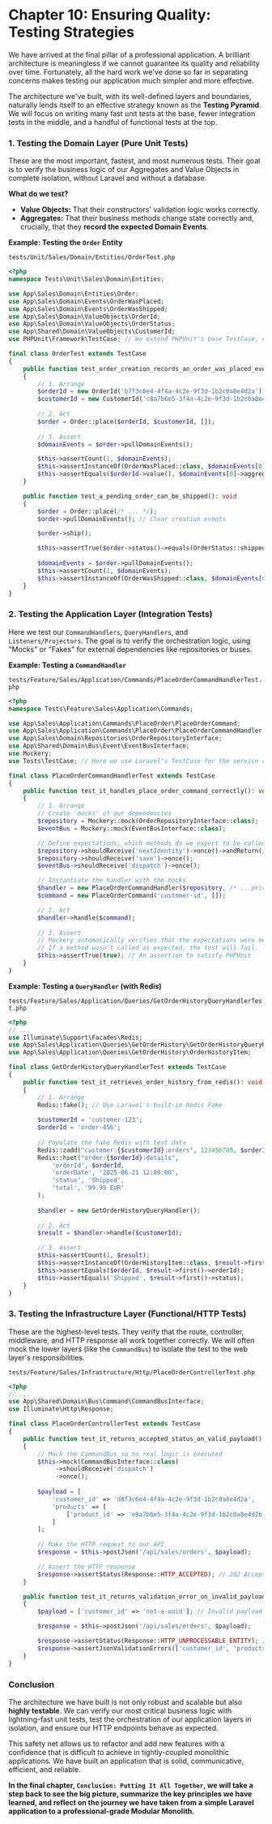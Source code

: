 # Chapter 10: Ensuring Quality: Testing Strategies

We have arrived at the final pillar of a professional application. A brilliant architecture is meaningless if we cannot guarantee its quality and reliability over time. Fortunately, all the hard work we've done so far in separating concerns makes testing our application much simpler and more effective.

The architecture we've built, with its well-defined layers and boundaries, naturally lends itself to an effective strategy known as the **Testing Pyramid**. We will focus on writing many fast unit tests at the base, fewer integration tests in the middle, and a handful of functional tests at the top.

### 1. Testing the Domain Layer (Pure Unit Tests)

These are the most important, fastest, and most numerous tests. Their goal is to verify the business logic of our Aggregates and Value Objects in complete isolation, without Laravel and without a database.

**What do we test?**
* **Value Objects:** That their constructors' validation logic works correctly.
* **Aggregates:** That their business methods change state correctly and, crucially, that they **record the expected Domain Events**.

**Example: Testing the `Order` Entity**

`tests/Unit/Sales/Domain/Entities/OrderTest.php`
```php
<?php
namespace Tests\Unit\Sales\Domain\Entities;

use App\Sales\Domain\Entities\Order;
use App\Sales\Domain\Events\OrderWasPlaced;
use App\Sales\Domain\Events\OrderWasShipped;
use App\Sales\Domain\ValueObjects\OrderId;
use App\Sales\Domain\ValueObjects\OrderStatus;
use App\Shared\Domain\ValueObjects\CustomerId;
use PHPUnit\Framework\TestCase; // We extend PHPUnit's base TestCase, not Laravel's!

final class OrderTest extends TestCase
{
    public function test_order_creation_records_an_order_was_placed_event(): void
    {
        // 1. Arrange
        $orderId = new OrderId('b7f3c6e4-4f4a-4c2e-9f3d-1b2c0a8e4d2a');
        $customerId = new CustomerId('c8a7b6e5-3f4a-4c2e-9f3d-1b2c0a8e4d2b');
        
        // 2. Act
        $order = Order::place($orderId, $customerId, []);
        
        // 3. Assert
        $domainEvents = $order->pullDomainEvents();

        $this->assertCount(1, $domainEvents);
        $this->assertInstanceOf(OrderWasPlaced::class, $domainEvents[0]);
        $this->assertEquals($orderId->value(), $domainEvents[0]->aggregateId);
    }

    public function test_a_pending_order_can_be_shipped(): void
    {
        $order = Order::place(/* ... */);
        $order->pullDomainEvents(); // Clear creation events

        $order->ship();

        $this->assertTrue($order->status()->equals(OrderStatus::shipped()));
        
        $domainEvents = $order->pullDomainEvents();
        $this->assertCount(1, $domainEvents);
        $this->assertInstanceOf(OrderWasShipped::class, $domainEvents[0]);
    }
}
```

### 2. Testing the Application Layer (Integration Tests)

Here we test our `CommandHandlers`, `QueryHandlers`, and `Listeners/Projectors`. The goal is to verify the orchestration logic, using "Mocks" or "Fakes" for external dependencies like repositories or buses.

**Example: Testing a `CommandHandler`**

`tests/Feature/Sales/Application/Commands/PlaceOrderCommandHandlerTest.php`
```php
<?php
namespace Tests\Feature\Sales\Application\Commands;

use App\Sales\Application\Commands\PlaceOrder\PlaceOrderCommand;
use App\Sales\Application\Commands\PlaceOrder\PlaceOrderCommandHandler;
use App\Sales\Domain\Repositories\OrderRepositoryInterface;
use App\Shared\Domain\Bus\Event\EventBusInterface;
use Mockery;
use Tests\TestCase; // Here we use Laravel's TestCase for the service container

final class PlaceOrderCommandHandlerTest extends TestCase
{
    public function test_it_handles_place_order_command_correctly(): void
    {
        // 1. Arrange
        // Create 'mocks' of our dependencies
        $repository = Mockery::mock(OrderRepositoryInterface::class);
        $eventBus = Mockery::mock(EventBusInterface::class);

        // Define expectations: which methods do we expect to be called?
        $repository->shouldReceive('nextIdentity')->once()->andReturn(/* ...a new OrderId... */);
        $repository->shouldReceive('save')->once();
        $eventBus->shouldReceive('dispatch')->once();

        // Instantiate the handler with the mocks
        $handler = new PlaceOrderCommandHandler($repository, /* ...priceFinder mock... */, $eventBus);
        $command = new PlaceOrderCommand('customer-id', []);

        // 2. Act
        $handler->handle($command);
        
        // 3. Assert
        // Mockery automatically verifies that the expectations were met.
        // If a method wasn't called as expected, the test will fail.
        $this->assertTrue(true); // An assertion to satisfy PHPUnit
    }
}
```

**Example: Testing a `QueryHandler` (with Redis)**

`tests/Feature/Sales/Application/Queries/GetOrderHistoryQueryHandlerTest.php`
```php
<?php
// ...
use Illuminate\Support\Facades\Redis;
use App\Sales\Application\Queries\GetOrderHistory\GetOrderHistoryQueryHandler;
use App\Sales\Application\Queries\GetOrderHistory\OrderHistoryItem;

final class GetOrderHistoryQueryHandlerTest extends TestCase
{
    public function test_it_retrieves_order_history_from_redis(): void
    {
        // 1. Arrange
        Redis::fake(); // Use Laravel's built-in Redis Fake
        
        $customerId = 'customer-123';
        $orderId = 'order-456';
        
        // Populate the fake Redis with test data
        Redis::zadd("customer:{$customerId}:orders", 123456789, $orderId);
        Redis::hset("order:{$orderId}:details",
            'orderId', $orderId,
            'orderDate', '2025-06-21 12:00:00',
            'status', 'Shipped',
            'total', '99.99 EUR'
        );
        
        $handler = new GetOrderHistoryQueryHandler();
        
        // 2. Act
        $result = $handler->handle($customerId);

        // 3. Assert
        $this->assertCount(1, $result);
        $this->assertInstanceOf(OrderHistoryItem::class, $result->first());
        $this->assertEquals($orderId, $result->first()->orderId);
        $this->assertEquals('Shipped', $result->first()->status);
    }
}
```

### 3. Testing the Infrastructure Layer (Functional/HTTP Tests)

These are the highest-level tests. They verify that the route, controller, middleware, and HTTP response all work together correctly. We will often mock the lower layers (like the `CommandBus`) to isolate the test to the web layer's responsibilities.

`tests/Feature/Sales/Infrastructure/Http/PlaceOrderControllerTest.php`
```php
<?php
// ...
use App\Shared\Domain\Bus\Command\CommandBusInterface;
use Illuminate\Http\Response;

final class PlaceOrderControllerTest extends TestCase
{
    public function test_it_returns_accepted_status_on_valid_payload(): void
    {
        // Mock the CommandBus so no real logic is executed
        $this->mock(CommandBusInterface::class)
             ->shouldReceive('dispatch')
             ->once();
        
        $payload = [
            'customer_id' => 'd8f3c6e4-4f4a-4c2e-9f3d-1b2c0a8e4d2a',
            'products' => [
                ['product_id' => 'e9a7b6e5-3f4a-4c2e-9f3d-1b2c0a8e4d2b', 'quantity' => 2]
            ]
        ];
        
        // Make the HTTP request to our API
        $response = $this->postJson('/api/sales/orders', $payload);

        // Assert the HTTP response
        $response->assertStatus(Response::HTTP_ACCEPTED); // 202 Accepted
    }

    public function test_it_returns_validation_error_on_invalid_payload(): void
    {
        $payload = ['customer_id' => 'not-a-uuid']; // Invalid payload

        $response = $this->postJson('/api/sales/orders', $payload);

        $response->assertStatus(Response::HTTP_UNPROCESSABLE_ENTITY); // 422 Unprocessable Entity
        $response->assertJsonValidationErrors(['customer_id', 'products']);
    }
}
```

### Conclusion

The architecture we have built is not only robust and scalable but also **highly testable**. We can verify our most critical business logic with lightning-fast unit tests, test the orchestration of our application layers in isolation, and ensure our HTTP endpoints behave as expected.

This safety net allows us to refactor and add new features with a confidence that is difficult to achieve in tightly-coupled monolithic applications. We have built an application that is solid, communicative, efficient, and reliable.

**In the final chapter, `Conclusion: Putting It All Together`, we will take a step back to see the big picture, summarize the key principles we have learned, and reflect on the journey we have taken from a simple Laravel application to a professional-grade Modular Monolith.**